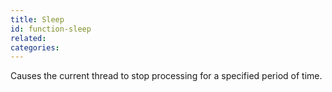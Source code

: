 ```yaml
---
title: Sleep
id: function-sleep
related:
categories:
---
```


Causes the current thread to stop processing for a specified period of time.